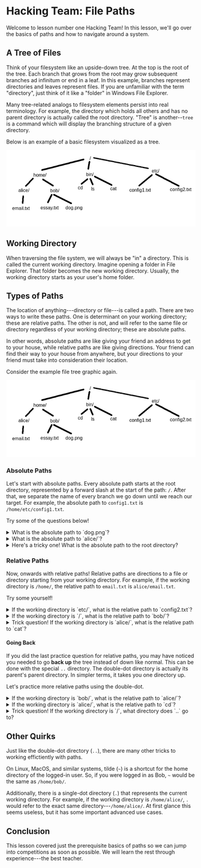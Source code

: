 <main>

# Hacking Team: File Paths

Welcome to lesson number one Hacking Team! In this lesson,
we'll go over the basics of paths and how to navigate around
a system.

## A Tree of Files

Think of your filesystem like an upside-down tree. At the
top is the root of the tree. Each branch that grows from the
root may grow subsequent branches ad infinitum or end in a
leaf. In this example, branches represent directories and
leaves represent files. If you are unfamiliar with the term
"directory", just think of it like a "folder" in Windows
File Explorer.

Many tree-related analogs to filesystem elements persist
into real terminology. For example, the directory which
holds all others and has no parent directory is actually
called the root directory. "Tree" is another--`tree` is a
command which will display the branching structure of a
given directory.

Below is an example of a basic filesystem visualized as a
tree.

![An example of a file tree starting from the root directory](./file-tree.png)

## Working Directory

When traversing the file system, we will always be "in" a
directory. This is called the current working directory.
Imagine opening a folder in File Explorer. That folder
becomes the new working directory. Usually, the working
directory starts as your user's home folder.

## Types of Paths

The location of anything---directory or file---is called a
path. There are two ways to write these paths. One is
determinant on your working directory; these are relative
paths. The other is not, and will refer to the same file or
directory regardless of your working directory; these are
absolute paths.

In other words, absolute paths are like giving your friend
an address to get to your house, while relative paths are
like giving directions. Your friend can find their way to
your house from anywhere, but your directions to your friend
must take into consideration their location.

Consider the example file tree graphic again.

![Example file tree](./file-tree.png)

### Absolute Paths

Let's start with absolute paths. Every absolute path starts
at the root directory, represented by a forward slash at the
start of the path: `/`. After that, we separate the name of
every branch we go down until we reach our target. For
example, the absolute path to `config1.txt` is
`/home/etc/config1.txt`.

Try some of the questions below!

<details>
<summary>What is the absolute path to `dog.png`?</summary>

`/home/bob/dog.png`

</details>

<details>
<summary>What is the absolute path to `alice/`?</summary>

`/home/alice/`

</details>

<details>
<summary>Here's a tricky one! What is the absolute path to
the root directory?</summary>

`/`

</details>

### Relative Paths

Now, onwards with relative paths! Relative paths are
directions to a file or directory starting from your working
directory. For example, if the working directory is
`/home/`, the relative path to `email.txt` is
`alice/email.txt`.

Try some yourself!

<details>
<summary>If the working directory is `etc/`, what is the
relative path to `config2.txt`?</summary>

`config2.txt`

</details>

<details>
<summary>If the working directory is `/`, what is the
relative path to `bob/`?</summary>

`home/bob/`

</details>

<details>
<summary>Trick question! If the working directory is `alice/`,
what is the relative path to `cat`?</summary>

`../../bin/cat`

</details>

#### Going Back

If you did the last practice question for relative paths,
you may have noticed you needed to go **back up** the tree
instead of down like normal. This can be done with the
special `..` directory. The double-dot directory is actually
its parent's parent directory. In simpler terms, it takes
you one directory up.

Let's practice more relative paths using the double-dot.

<details>
<summary>If the working directory is `bob/`, what is the
relative path to `alice/`?</summary>

`../alice/`

</details>

<details>
<summary>If the working directory is `alice/`, what is the
relative path to `cd`?</summary>

`../../bin/cd`

</details>

<details>
<summary>Trick question! If the working directory is `/`, what directory
does `..` go to?</summary>

`..` leads to `/` as well! Remember that there is no
directory over the root directory.

</details>

</main>

## Other Quirks

Just like the double-dot directory (`..`), there are many
other tricks to working effictiently with paths.

On Linux, MacOS, and similar systems, tilde (`~`) is a
shortcut for the home directory of the logged-in user. So,
if you were logged in as Bob, `~` would be the same as
`/home/bob/`.

Additionally, there is a single-dot directory (`.`) that
represents the current working directory. For example, if
the working directory is `/home/alice/`, `.` would refer to
the exact same directory---`/home/alice/`. At first glance
this seems useless, but it has some important advanced use
cases.

## Conclusion

This lesson covered just the prerequisite basics of paths so
we can jump into competitions as soon as possible. We will
learn the rest through experience---the best teacher.
